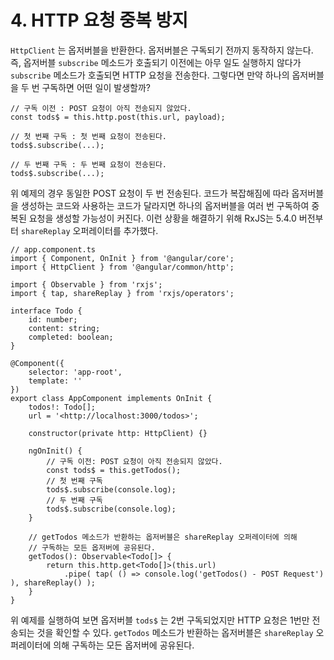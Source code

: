 # 4. HTTP 요청 중복 방지

`HttpClient` 는 옵저버블을 반환한다. 옵저버블은 구독되기 전까지 동작하지 않는다. 즉, 옵저버블 `subscribe` 메소드가 호출되기 이전에는 아무 일도 실행하지 않다가 `subscribe` 메소드가 호출되면 HTTP 요청을 전송한다. 그렇다면 만약 하나의 옵저버블을 두 번 구독하면 어떤 일이 발생할까?

```tsx
// 구독 이전 : POST 요청이 아직 전송되지 않았다.
const tods$ = this.http.post(this.url, payload);

// 첫 번째 구독 : 첫 번째 요청이 전송된다.
tods$.subscribe(...);

// 두 번째 구독 : 두 번째 요청이 전송된다.
tods$.subscribe(...);
```

위 예제의 경우 동일한 POST 요청이 두 번 전송된다. 코드가 복잡해짐에 따라 옵저버블을 생성하는 코드와 사용하는 코드가 달라지면 하나의 옵저버블을 여러 번 구독하여 중복된 요청을 생성할 가능성이 커진다. 이런 상황을 해결하기 위해 RxJS는 5.4.0 버전부터 `shareReplay` 오퍼레이터를 추가했다.

```tsx
// app.component.ts
import { Component, OnInit } from '@angular/core';
import { HttpClient } from '@angular/common/http';

import { Observable } from 'rxjs';
import { tap, shareReplay } from 'rxjs/operators';

interface Todo {
	id: number;
	content: string;
	completed: boolean;
}

@Component({
	selector: 'app-root',
	template: ''
})
export class AppComponent implements OnInit {
	todos!: Todo[];
	url = '<http://localhost:3000/todos>';

	constructor(private http: HttpClient) {}

	ngOnInit() {
		// 구독 이전: POST 요청이 아직 전송되지 않았다.
		const tods$ = this.getTodos();
		// 첫 번째 구독
		tods$.subscribe(console.log);
		// 두 번째 구독
		tods$.subscribe(console.log); 
	}

	// getTodos 메소드가 반환하는 옵저버블은 shareReplay 오퍼레이터에 의해
	// 구독하는 모든 옵저버에 공유된다.
	getTodos(): Observable<Todo[]> {
		return this.http.get<Todo[]>(this.url)
			.pipe( tap( () => console.log('getTodos() - POST Request') ), shareReplay() );
	}
}
```

위 예제를 실행하여 보면 옵저버블 `tods$` 는 2번 구독되었지만 HTTP 요청은 1번만 전송되는 것을 확인할 수 있다. `getTodos` 메소드가 반환하는 옵저버블은 `shareReplay` 오퍼레이터에 의해 구독하는 모든 옵저버에 공유된다.
